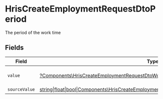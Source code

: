 # HrisCreateEmploymentRequestDtoPeriod

The period of the work time


## Fields

| Field                                                                                                                                                                      | Type                                                                                                                                                                       | Required                                                                                                                                                                   | Description                                                                                                                                                                | Example                                                                                                                                                                    |
| -------------------------------------------------------------------------------------------------------------------------------------------------------------------------- | -------------------------------------------------------------------------------------------------------------------------------------------------------------------------- | -------------------------------------------------------------------------------------------------------------------------------------------------------------------------- | -------------------------------------------------------------------------------------------------------------------------------------------------------------------------- | -------------------------------------------------------------------------------------------------------------------------------------------------------------------------- |
| `value`                                                                                                                                                                    | [?Components\HrisCreateEmploymentRequestDtoWorkTimeValue](../../Models/Components/HrisCreateEmploymentRequestDtoWorkTimeValue.md)                                          | :heavy_minus_sign:                                                                                                                                                         | The unified value for the period.                                                                                                                                          | month                                                                                                                                                                      |
| `sourceValue`                                                                                                                                                              | [string\|float\|bool\|Components\HrisCreateEmploymentRequestDtoSourceValueWorkTime4\|array\|null](../../Models/Components/HrisCreateEmploymentRequestDtoWorkTimeSourceValue.md) | :heavy_minus_sign:                                                                                                                                                         | N/A                                                                                                                                                                        |                                                                                                                                                                            |